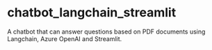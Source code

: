 # chatbot_langchain_streamlit
A chatbot that can answer questions based on PDF documents using Langchain, Azure OpenAI and Streamlit.
